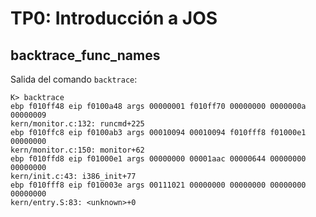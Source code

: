 TP0: Introducción a JOS
=======================

backtrace_func_names
--------------------

Salida del comando `backtrace`:

```
K> backtrace
ebp f010ff48 eip f0100a48 args 00000001 f010ff70 00000000 0000000a 00000009 
kern/monitor.c:132: runcmd+225
ebp f010ffc8 eip f0100ab3 args 00010094 00010094 f010fff8 f01000e1 00000000 
kern/monitor.c:150: monitor+62
ebp f010ffd8 eip f01000e1 args 00000000 00001aac 00000644 00000000 00000000 
kern/init.c:43: i386_init+77
ebp f010fff8 eip f010003e args 00111021 00000000 00000000 00000000 00000000 
kern/entry.S:83: <unknown>+0
```